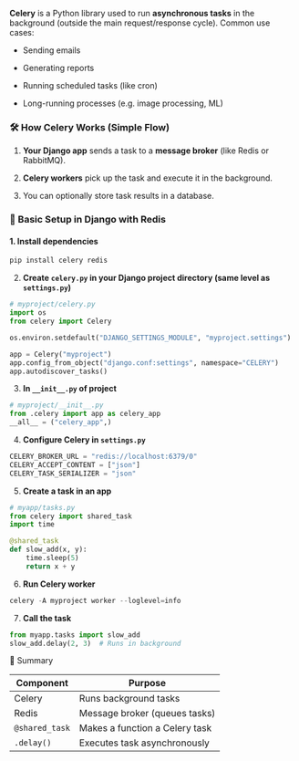 **Celery** is a Python library used to run **asynchronous tasks** in the background (outside the main request/response cycle). Common use cases:

- Sending emails
    
- Generating reports
    
- Running scheduled tasks (like cron)
    
- Long-running processes (e.g. image processing, ML)

### 🛠 How Celery Works (Simple Flow)

1. **Your Django app** sends a task to a **message broker** (like Redis or RabbitMQ).
    
2. **Celery workers** pick up the task and execute it in the background.
    
3. You can optionally store task results in a database.

### 🔧 Basic Setup in Django with Redis

#### 1. **Install dependencies**

```python
pip install celery redis

```

2. **Create `celery.py` in your Django project directory (same level as `settings.py`)**

~~~python
# myproject/celery.py
import os
from celery import Celery

os.environ.setdefault("DJANGO_SETTINGS_MODULE", "myproject.settings")

app = Celery("myproject")
app.config_from_object("django.conf:settings", namespace="CELERY")
app.autodiscover_tasks()
~~~

3. **In `__init__.py` of project**
	
~~~python
# myproject/__init__.py
from .celery import app as celery_app
__all__ = ("celery_app",)
~~~

4. **Configure Celery in `settings.py`**
~~~python
CELERY_BROKER_URL = "redis://localhost:6379/0"
CELERY_ACCEPT_CONTENT = ["json"]
CELERY_TASK_SERIALIZER = "json"
~~~

5. **Create a task in an app**
~~~python 
# myapp/tasks.py
from celery import shared_task
import time

@shared_task
def slow_add(x, y):
    time.sleep(5)
    return x + y
~~~

6. **Run Celery worker**
~~~python
celery -A myproject worker --loglevel=info
~~~

7. **Call the task**
~~~python
from myapp.tasks import slow_add
slow_add.delay(2, 3)  # Runs in background
~~~

🧠 Summary

| Component      | Purpose                        |
| -------------- | ------------------------------ |
| Celery         | Runs background tasks          |
| Redis          | Message broker (queues tasks)  |
| `@shared_task` | Makes a function a Celery task |
| `.delay()`     | Executes task asynchronously   |
